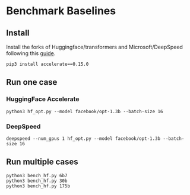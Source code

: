 # Benchmark Baselines

## Install
Install the forks of Huggingface/transformers and Microsoft/DeepSpeed following this [guide](../third_party/README.md).

```
pip3 install accelerate==0.15.0
```

## Run one case

### HuggingFace Accelerate
```
python3 hf_opt.py --model facebook/opt-1.3b --batch-size 16
```

### DeepSpeed 
```
deepspeed --num_gpus 1 hf_opt.py --model facebook/opt-1.3b --batch-size 16
```

## Run multiple cases
```
python3 bench_hf.py 6b7
python3 bench_hf.py 30b
python3 bench_hf.py 175b
```
